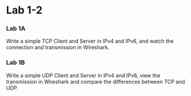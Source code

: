# Lab 1-2

### Lab 1A

Write a simple TCP Client and Server in IPv4 and IPv6, and watch the connection and transmission in Wireshark.

### Lab 1B

Write a simple UDP Client and Server in IPv4 and IPv6, view the transmission in Wireshark and compare the differences between TCP and UDP.

